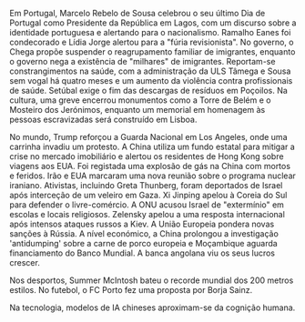 Em Portugal, Marcelo Rebelo de Sousa celebrou o seu último Dia de Portugal como Presidente da República em Lagos, com um discurso sobre a identidade portuguesa e alertando para o nacionalismo. Ramalho Eanes foi condecorado e Lídia Jorge alertou para a "fúria revisionista". No governo, o Chega propõe suspender o reagrupamento familiar de imigrantes, enquanto o governo nega a existência de "milhares" de imigrantes. Reportam-se constrangimentos na saúde, com a administração da ULS Tâmega e Sousa sem vogal há quatro meses e um aumento da violência contra profissionais de saúde. Setúbal exige o fim das descargas de resíduos em Poçoilos. Na cultura, uma greve encerrou monumentos como a Torre de Belém e o Mosteiro dos Jerónimos, enquanto um memorial em homenagem às pessoas escravizadas será construído em Lisboa.

No mundo, Trump reforçou a Guarda Nacional em Los Angeles, onde uma carrinha invadiu um protesto. A China utiliza um fundo estatal para mitigar a crise no mercado imobiliário e alertou os residentes de Hong Kong sobre viagens aos EUA. Foi registada uma explosão de gás na China com mortos e feridos. Irão e EUA marcaram uma nova reunião sobre o programa nuclear iraniano. Ativistas, incluindo Greta Thunberg, foram deportados de Israel após interceção de um veleiro em Gaza. Xi Jinping apelou à Coreia do Sul para defender o livre-comércio. A ONU acusou Israel de "extermínio" em escolas e locais religiosos. Zelensky apelou a uma resposta internacional após intensos ataques russos a Kiev.  A União Europeia pondera novas sanções à Rússia. A nível económico, a China prolongou a investigação 'antidumping' sobre a carne de porco europeia e Moçambique aguarda financiamento do Banco Mundial. A banca angolana viu os seus lucros crescer.

Nos desportos, Summer McIntosh bateu o recorde mundial dos 200 metros estilos. No futebol, o FC Porto fez uma proposta por Borja Sainz.

Na tecnologia, modelos de IA chineses aproximam-se da cognição humana.